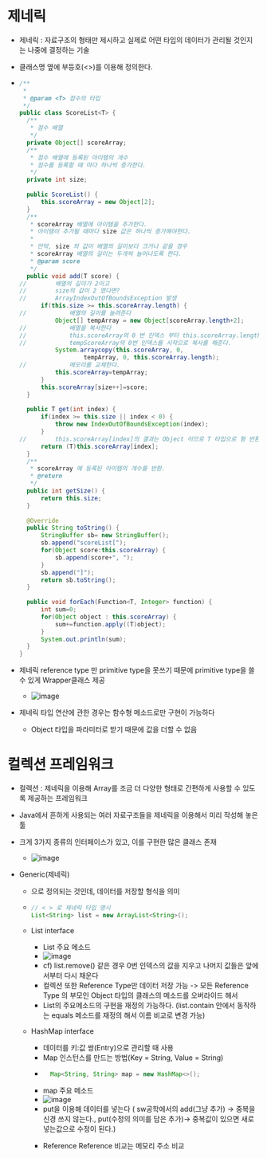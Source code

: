# 제네릭
- 제네릭 : 자료구조의 형태만 제시하고 실제로 어떤 타입의 데이터가 관리될 것인지는 나중에 결정하는 기술
- 클래스명 옆에 부등호(<>)를 이용해 정의한다.
- ```java
  /**
   * 
   * @param <T> 점수의 타입
   */
  public class ScoreList<T> {
  	/**
  	 * 점수 배열
  	 */
  	private Object[] scoreArray;
  	/**
  	 * 점수 배열에 등록된 아이템의 개수
  	 * 점수를 등록할 때 마다 하나씩 증가한다.
  	 */
  	private int size;
  	
  	public ScoreList() {
  		this.scoreArray = new Object[2];
  	}
  	/**
  	 * scoreArray 배열에 아이템을 추가한다.
  	 * 아이템이 추가될 때마다 size 값은 하나씩 증가해야한다.
  	 * 
  	 * 만약, size 의 값이 배열의 길이보다 크거나 같을 경우
  	 * scoreArray 배열의 길이는 두개씩 늘어나도록 한다.
  	 * @param score
  	 */
  	public void add(T score) {
  //		배열의 길이가 2이고
  //		size의 값이 2 였다면?
  //		ArrayIndexOutOfBoundsException 발생
  		if(this.size >= this.scoreArray.length) {
  //			배열의 길이를 늘려준다
  			Object[] tempArray = new Object[scoreArray.length+2];
  //			배열을 복사한다
  //			this.scoreArray의 0 번 인덱스 부터 this.scoreArray.length까지
  //			tempScoreArray의 0번 인덱스를 시작으로 복사를 해준다.
  			System.arraycopy(this.scoreArray, 0, 
  					tempArray, 0, this.scoreArray.length);
  //			메모리를 교체한다.
  			this.scoreArray=tempArray;
  		}
  		this.scoreArray[size++]=score;
  	}
  	
  	public T get(int index) {
  		if(index >= this.size || index < 0) {
  			throw new IndexOutOfBoundsException(index);
  		}
  //		this.scoreArray[index]의 결과는 Object 이므로 T 타입으로 형 반환 해야한다.
  		return (T)this.scoreArray[index];
  	}
  	/**
  	 * scoreArray 에 등록된 아이템의 개수를 반환.
  	 * @return
  	 */
  	public int getSize() {
  		return this.size;
  	}
  	
  	@Override
  	public String toString() {
  		StringBuffer sb= new StringBuffer();
  		sb.append("scoreList[");
  		for(Object score:this.scoreArray) {
  			sb.append(score+", ");
  		}
  		sb.append("]");
  		return sb.toString();
  	}
  	
  	public void forEach(Function<T, Integer> function) {
  		int sum=0;
  		for(Object object : this.scoreArray) {
  			sum+=function.apply((T)object);
  		}
  		System.out.println(sum);
  	}
  }
  ```

- 제네릭 reference type 만 primitive type을 못쓰기 때문에 primitive type을 쓸수 있게 Wrapper클래스 제공
  - ![image](https://github.com/user-attachments/assets/dd8d46f7-c8f3-46d6-a9dc-8f688bb0eb33)
- 제네릭 타입 연산에 관한 경우는 함수형 메소드로만 구현이 가능하다
  - Object 타입을 파라미터로 받기 때문에 값을 더할 수 없음 
 

# 컬렉션 프레임워크
- 컬렉션 : 제네릭을 이용해 Array를 조금 더 다양한 형태로 간편하게 사용할 수 있도록 제공하는 프레임워크
- Java에서 흔하게 사용되는 여러 자료구조들을 제네릭을 이용해서 미리 작성해 놓은 툴
- 크게 3가지 종류의 인터페이스가 있고, 이를 구현한 많은 클래스 존재
  - ![image](https://github.com/user-attachments/assets/a4b572d4-4731-4460-a7d7-d49dd3438412)
- Generic(제네릭)
  - <Object Type> 으로 정의되는 것인데, 데이터를 저장할 형식을 의미 
  - ```java
    // < > 로 제네릭 타입 명시
    List<String> list = new ArrayList<String>();
    ```
- List interface
  - List 주요 메소드 
  - ![image](https://github.com/user-attachments/assets/69d5954e-fc10-4819-bf23-df909962794c)
  - cf) list.remove() 같은 경우 0번 인덱스의 값을 지우고 나머지 값들은 앞에서부터 다시 채운다
  - 컬렉션 또한 Reference Type만 데이터 저장 가능 -> 모든 Reference Type 의 부모인 Object 타입의 클래스의 메소드를 오버라이드 해서
  - List의 주요메소드의 구현을 재정의 가능하다. (list.contain 안에서 동작하는 equals 메소드를 재정의 해서 이름 비교로 변경 가능)

- HashMap interface
  - 데이터를 키:값 쌍(Entry)으로 관리할 때 사용
  - Map 인스턴스를 만드는 방법(Key = String, Value = String)
  - ```java
      Map<String, String> map = new HashMap<>();
    ```
  - map 주요 메소드
  - ![image](https://github.com/user-attachments/assets/58bd3b77-d692-435d-9224-43ee567adb5a)
  - put을 이용해 데이터를 넣는다 ( sw공학에서의 add(그냥 추가) -> 중복을 신경 쓰지 않는다., put(수정의 의미를 담은 추가)-> 중복값이 있으면 새로 넣는값으로 수정이 된다.)
 



* Reference Reference 비교는 메모리 주소 비교
